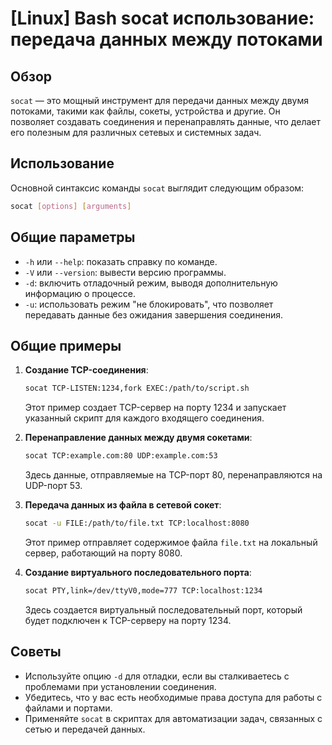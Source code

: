 # [Linux] Bash socat использование: передача данных между потоками

## Обзор
`socat` — это мощный инструмент для передачи данных между двумя потоками, такими как файлы, сокеты, устройства и другие. Он позволяет создавать соединения и перенаправлять данные, что делает его полезным для различных сетевых и системных задач.

## Использование
Основной синтаксис команды `socat` выглядит следующим образом:

```bash
socat [options] [arguments]
```

## Общие параметры
- `-h` или `--help`: показать справку по команде.
- `-V` или `--version`: вывести версию программы.
- `-d`: включить отладочный режим, выводя дополнительную информацию о процессе.
- `-u`: использовать режим "не блокировать", что позволяет передавать данные без ожидания завершения соединения.

## Общие примеры
1. **Создание TCP-соединения**:
   ```bash
   socat TCP-LISTEN:1234,fork EXEC:/path/to/script.sh
   ```
   Этот пример создает TCP-сервер на порту 1234 и запускает указанный скрипт для каждого входящего соединения.

2. **Перенаправление данных между двумя сокетами**:
   ```bash
   socat TCP:example.com:80 UDP:example.com:53
   ```
   Здесь данные, отправляемые на TCP-порт 80, перенаправляются на UDP-порт 53.

3. **Передача данных из файла в сетевой сокет**:
   ```bash
   socat -u FILE:/path/to/file.txt TCP:localhost:8080
   ```
   Этот пример отправляет содержимое файла `file.txt` на локальный сервер, работающий на порту 8080.

4. **Создание виртуального последовательного порта**:
   ```bash
   socat PTY,link=/dev/ttyV0,mode=777 TCP:localhost:1234
   ```
   Здесь создается виртуальный последовательный порт, который будет подключен к TCP-серверу на порту 1234.

## Советы
- Используйте опцию `-d` для отладки, если вы сталкиваетесь с проблемами при установлении соединения.
- Убедитесь, что у вас есть необходимые права доступа для работы с файлами и портами.
- Применяйте `socat` в скриптах для автоматизации задач, связанных с сетью и передачей данных.